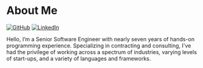 # About Me

[![GitHub](https://img.shields.io/badge/GitHub-%40carterbland-239a3b.svg)](https://github.com/CarterBland)
[![LinkedIn](https://img.shields.io/badge/Linked-in-0c66c3.svg)](https://www.linkedin.com/in/carterbland)

Hello, I’m a Senior Software Engineer with nearly seven years of hands-on programming experience. Specializing in contracting and consulting, I've had the privilege of working across a spectrum of industries, varying levels of start-ups, and a variety of languages and frameworks.

<!--
**CarterBland/CarterBland** is a ✨ _special_ ✨ repository because its `README.md` (this file) appears on your GitHub profile.

Here are some ideas to get you started:

- 🔭 I’m currently working on ...
- 🌱 I’m currently learning ...
- 👯 I’m looking to collaborate on ...
- 🤔 I’m looking for help with ...
- 💬 Ask me about ...
- 📫 How to reach me: ...
- 😄 Pronouns: ...
- ⚡ Fun fact: ...
-->
